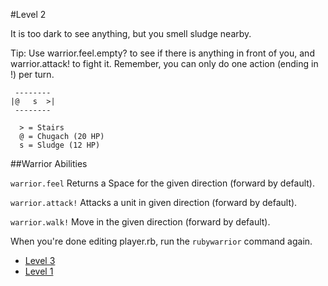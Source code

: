 #Level 2

It is too dark to see anything, but you smell sludge nearby.

Tip: Use warrior.feel.empty? to see if there is anything in front of you, and warrior.attack! to fight it. Remember, you can only do one action (ending in !) per turn.
```
 --------
|@   s  >|
 --------

  > = Stairs
  @ = Chugach (20 HP)
  s = Sludge (12 HP)
```

##Warrior Abilities

  `warrior.feel`
    Returns a Space for the given direction (forward by default).

  `warrior.attack!`
    Attacks a unit in given direction (forward by default).

  `warrior.walk!`
    Move in the given direction (forward by default).


When you're done editing player.rb, run the `rubywarrior` command again.

* [Level 3](https://github.com/anchorageprogramming/rubywarrior/tree/master/level_3)
* [Level 1](https://github.com/anchorageprogramming/rubywarrior/tree/master/level_1)